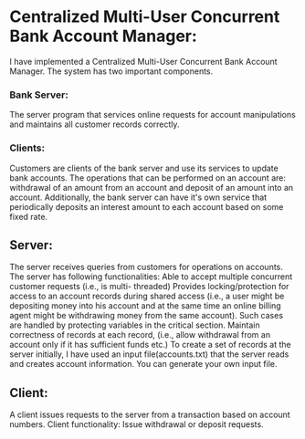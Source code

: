 # Centralized Multi-User Concurrent Bank Account Manager:

I have implemented a Centralized Multi-User Concurrent Bank Account Manager. The system has two important components.

### Bank Server: 
The server program that services online requests for account
manipulations and maintains all customer records correctly.

### Clients: 
Customers are clients of the bank server and use its services to update bank
accounts. The operations that can be performed on an account are: withdrawal of an
amount from an account and deposit of an amount into an account. Additionally, the
bank server can have it's own service that periodically deposits an interest amount to each
account based on some fixed rate.

## Server:

The server receives queries from customers for operations on accounts. The server has following
functionalities:
Able to accept multiple concurrent customer requests (i.e., is multi-
threaded)
Provides locking/protection for access to an account records during shared
access (i.e., a user might be depositing money into his account and at the same time an
online billing agent might be withdrawing money from the same account). Such cases are handled by protecting variables in the critical section.
Maintain correctness of records at each record, (i.e., allow withdrawal from an account
only if it has sufficient funds etc.)
To create a set of records at the server initially, I have used an input file(accounts.txt) that the server
reads and creates account information. You can generate your own input file.

## Client:

A client issues requests to the server from a transaction based on account numbers. Client functionality:
Issue withdrawal or deposit requests.
